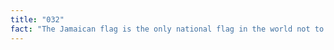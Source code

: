 ```yaml
---
title: "032"
fact: "The Jamaican flag is the only national flag in the world not to contain the colors red, white or blue."
---
```

